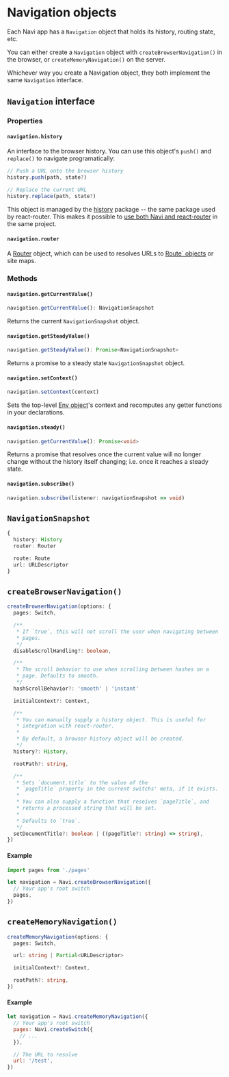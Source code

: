 # Navigation objects

Each Navi app has a `Navigation` object that holds its history, routing state, etc.

You can either create a `Navigation` object with `createBrowserNavigation()` in the browser, or `createMemoryNavigation()` on the server.

Whichever way you create a Navigation object, they both implement the same `Navigation` interface.

## `Navigation` interface

### Properties

#### `navigation.history`

An interface to the browser history. You can use this object's `push()` and `replace()` to navigate programatically:

```js
// Push a URL onto the browser history
history.push(path, state?)

// Replace the current URL
history.replace(path, state?)
```

This object is managed by the [history](https://npmjs.com/package/history) package -- the same package used by react-router. This makes it possible to [use both Navi and react-router]() in the same project.

#### `navigation.router`

A [Router](http://localhost:3000/reference/router/) object, which can be used to resolves URLs to [Route` objects](./route/#route) or site maps.

### Methods

#### `navigation.getCurrentValue()`

```typescript
navigation.getCurrentValue(): NavigationSnapshot
```

Returns the current `NavigationSnapshot` object.

#### `navigation.getSteadyValue()`

```typescript
navigation.getSteadyValue(): Promise<NavigationSnapshot>
```

Returns a promise to a steady state `NavigationSnapshot` object.

#### `navigation.setContext()`

```typescript
navigation.setContext(context)
```

Sets the top-level [Env object](./declarations/#env-objects)'s context and recomputes any getter functions in your declarations.

#### `navigation.steady()`

```typescript
navigation.getCurrentValue(): Promise<void>
```

Returns a promise that resolves once the current value will no longer change without the history itself changing; i.e. once it reaches a steady state.

#### `navigation.subscribe()`

```typescript
navigation.subscribe(listener: navigationSnapshot => void)
```

## `NavigationSnapshot`

```typescript
{
  history: History
  router: Router

  route: Route
  url: URLDescriptor
}
```

## `createBrowserNavigation()`

```typescript
createBrowserNavigation(options: {
  pages: Switch,

  /**
   * If `true`, this will not scroll the user when navigating between
   * pages.
   */
  disableScrollHandling?: boolean,

  /**
   * The scroll behavior to use when scrolling between hashes on a
   * page. Defaults to smooth.
   */
  hashScrollBehavior?: 'smooth' | 'instant'

  initialContext?: Context,

  /**
   * You can manually supply a history object. This is useful for
   * integration with react-router.
   * 
   * By default, a browser history object will be created.
   */
  history?: History,

  rootPath?: string,

  /**
   * Sets `document.title` to the value of the
   * `pageTitle` property in the current switchs' meta, if it exists.
   * 
   * You can also supply a function that reseives `pageTitle`, and
   * returns a processed string that will be set.
   * 
   * Defaults to `true`.
   */
  setDocumentTitle?: boolean | ((pageTitle?: string) => string),
})
```

#### Example

```js
import pages from './pages'

let navigation = Navi.createBrowserNavigation({
  // Your app's root switch
  pages,
})
```

## `createMemoryNavigation()`

```typescript
createMemoryNavigation(options: {
  pages: Switch,

  url: string | Partial<URLDescriptor>

  initialContext?: Context,

  rootPath?: string,
})
```

#### Example

```js
let navigation = Navi.createMemoryNavigation({
  // Your app's root switch
  pages: Navi.createSwitch({
    // ...
  }),

  // The URL to resolve
  url: '/test',
})
```